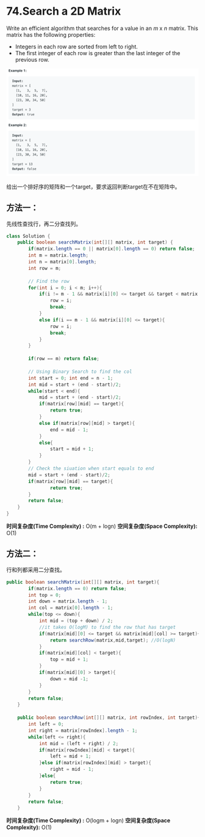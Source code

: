 # 74.Search a 2D Matrix

Write an efficient algorithm that searches for a value in an _m_ x _n_ matrix. This matrix has the following properties:

* Integers in each row are sorted from left to right.
* The first integer of each row is greater than the last integer of the previous row.

![](.gitbook/assets/image%20%2824%29.png)

给出一个排好序的矩阵和一个target，要求返回判断target在不在矩阵中。

## 方法一：

先线性查找行，再二分查找列。

```java
class Solution {
    public boolean searchMatrix(int[][] matrix, int target) {
        if(matrix.length == 0 || matrix[0].length == 0) return false;
        int m = matrix.length;
        int n = matrix[0].length;
        int row = m;
        
        // Find the row
        for(int i = 0; i < m; i++){
            if(i != m - 1 && matrix[i][0] <= target && target < matrix[i+1][0]){
                row = i;
                break;
            }
            else if(i == m - 1 && matrix[i][0] <= target){
                row = i;
                break;
            }
        }
        
        if(row == m) return false;
        
        // Using Binary Search to find the col
        int start = 0; int end = n - 1; 
        int mid = start + (end - start)/2;
        while(start < end){
            mid = start + (end - start)/2;
            if(matrix[row][mid] == target){
                return true;
            }
            else if(matrix[row][mid] > target){
                end = mid - 1;
            }
            else{
                start = mid + 1;
            }
        }
        // Check the siuation when start equals to end
        mid = start + (end - start)/2;
        if(matrix[row][mid] == target){
                return true;
        }
        return false;
    }
}
```

**时间复杂度\(Time Complexity\) :** O\(m + logn\)          **空间复杂度\(Space Complexity\):** O\(1\)

## 方法二：

行和列都采用二分查找。

```java
public boolean searchMatrix(int[][] matrix, int target){
        if(matrix.length == 0) return false;
        int top = 0;
        int down = matrix.length - 1;
        int col = matrix[0].length - 1;
        while(top <= down){
            int mid = (top + down) / 2;
            //it takes O(logM) to find the row that has target
            if(matrix[mid][0] <= target && matrix[mid][col] >= target){
                return searchRow(matrix,mid,target); //O(logN)
            }
            if(matrix[mid][col] < target){
                top = mid + 1;
            }
            if(matrix[mid][0] > target){
                down = mid -1;
            }
        }
        return false;
    }
    
    public boolean searchRow(int[][] matrix, int rowIndex, int target){
        int left = 0;
        int right = matrix[rowIndex].length - 1;
        while(left <= right){
            int mid = (left + right) / 2;
            if(matrix[rowIndex][mid] < target){
                left = mid + 1;
            }else if(matrix[rowIndex][mid] > target){
                right = mid - 1;
            }else{
                return true;
            }
        }
        return false;
    }
```

**时间复杂度\(Time Complexity\) :** O\(logm + logn\)          **空间复杂度\(Space Complexity\):** O\(1\)

